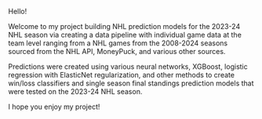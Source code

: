 Hello!

Welcome to my project building NHL prediction models for the 2023-24 NHL season via creating a data 
pipeline with individual game data at the team level ranging from a NHL games from the 2008-2024 seasons sourced from 
the NHL API, MoneyPuck, and various other sources.

Predictions were created using various neural networks, XGBoost, logistic regression with ElasticNet regularization, and other 
methods to create win/loss classifiers and single season final standings prediction models that were tested on the 2023-24 NHL season.

I hope you enjoy my project!
